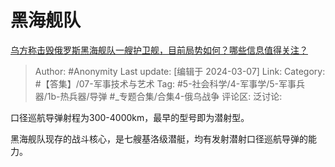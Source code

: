 # 黑海舰队
[乌方称击毁俄罗斯黑海舰队一艘护卫舰，目前局势如何？哪些信息值得关注？](https://www.zhihu.com/question/647294148/answer/3421358748)

> Author: #Anonymity
> Last update: [编辑于 2024-03-07]
> Link:
> Category: #【答集】/07-军事技术与艺术
> Tag: #5-社会科学/4-军事学/5-军事兵器/1b-热兵器/导弹 #_专题合集/合集4-俄乌战争
> 评论区:
> 泛讨论:

口径巡航导弹射程为300-4000km，最早的型号即为潜射型。

黑海舰队现存的战斗核心，是七艘基洛级潜艇，均有发射潜射口径巡航导弹的能力。
